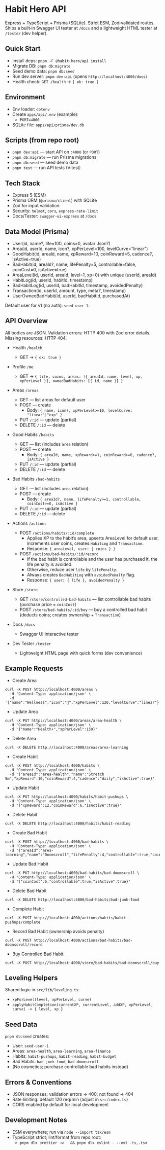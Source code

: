 # Habit Hero API

Express + TypeScript + Prisma (SQLite). Strict ESM, Zod‑validated routes. Ships a built‑in Swagger UI tester at `/docs` and a lightweight HTML tester at `/tester` (dev helper).

## Quick Start

- Install deps: `pnpm -F @habit-hero/api install`
- Migrate DB: `pnpm db:migrate`
- Seed demo data: `pnpm db:seed`
- Run dev server: `pnpm dev:api` (opens `http://localhost:4000/docs`)
- Health check: `GET /health` → `{ ok: true }`

## Environment

- Env loader: `dotenv`
- Create `apps/api/.env` (example):
  - `PORT=4000`
- SQLite file: `apps/api/prisma/dev.db`

## Scripts (from repo root)

- `pnpm dev:api` — start API on `:4000` (or `PORT`)
- `pnpm db:migrate` — run Prisma migrations
- `pnpm db:seed` — seed demo data
- `pnpm test` — run API tests (Vitest)

## Tech Stack

- Express 5 (ESM)
- Prisma ORM (`@prisma/client`) with SQLite
- Zod for input validation
- Security: `helmet`, `cors`, `express-rate-limit`
- Docs/Tester: `swagger-ui-express` at `/docs`

## Data Model (Prisma)

- User(id, name?, life=100, coins=0, avatar Json?)
- Area(id, userId, name, icon?, xpPerLevel=100, levelCurve="linear")
- GoodHabit(id, areaId, name, xpReward=10, coinReward=5, cadence?, isActive=true)
- BadHabit(id, areaId?, name, lifePenalty=5, controllable=false, coinCost=0, isActive=true)
- AreaLevel(id, userId, areaId, level=1, xp=0) with unique (userId, areaId)
- HabitLog(id, userId, habitId, timestamp)
- BadHabitLog(id, userId, badHabitId, timestamp, avoidedPenalty)
- Transaction(id, userId, amount, type, meta?, timestamp)
- UserOwnedBadHabit(id, userId, badHabitId, purchasedAt)

Default user for v1 (no auth): `seed-user-1`.

## API Overview

All bodies are JSON. Validation errors: HTTP 400 with Zod error details. Missing resources: HTTP 404.

- Health `/health`
  - GET → `{ ok: true }`

- Profile `/me`
  - GET → `{ life, coins, areas: [{ areaId, name, level, xp, xpPerLevel }], ownedBadHabits: [{ id, name }] }`

- Areas `/areas`
  - GET — list areas for default user
  - POST — create
    - Body: `{ name, icon?, xpPerLevel>=10, levelCurve: "linear"|"exp" }`
  - PUT `/:id` — update (partial)
  - DELETE `/:id` — delete

- Good Habits `/habits`
  - GET — list (includes `area` relation)
  - POST — create
    - Body: `{ areaId, name, xpReward>=1, coinReward>=0, cadence?, isActive }`
  - PUT `/:id` — update (partial)
  - DELETE `/:id` — delete

- Bad Habits `/bad-habits`
  - GET — list (includes `area` relation)
  - POST — create
    - Body: `{ areaId?, name, lifePenalty>=1, controllable, coinCost>=0, isActive }`
  - PUT `/:id` — update (partial)
  - DELETE `/:id` — delete

- Actions `/actions`
  - POST `/actions/habits/:id/complete`
    - Applies XP to the habit’s area, upserts AreaLevel for default user, increments user coins, creates `HabitLog` and `Transaction`.
    - Response: `{ areaLevel, user: { coins } }`
  - POST `/actions/bad-habits/:id/record`
    - If the bad habit is controllable and the user has purchased it, the life penalty is avoided.
    - Otherwise, reduce user `life` by `lifePenalty`.
    - Always creates `BadHabitLog` with `avoidedPenalty` flag.
    - Response: `{ user: { life }, avoidedPenalty }`

- Store `/store`
  - GET `/store/controlled-bad-habits` — list controllable bad habits (purchase price = `coinCost`)
  - POST `/store/bad-habits/:id/buy` — buy a controlled bad habit (deducts coins; creates ownership + `Transaction`)

- Docs `/docs`
  - Swagger UI interactive tester

- Dev Tester `/tester`
  - Lightweight HTML page with quick forms (dev convenience)

## Example Requests

- Create Area
```
curl -X POST http://localhost:4000/areas \
  -H 'Content-Type: application/json' \
  -d '{"name":"Wellness","icon":"💆","xpPerLevel":120,"levelCurve":"linear"}'
```

- Update Area
```
curl -X PUT http://localhost:4000/areas/area-health \
  -H 'Content-Type: application/json' \
  -d '{"name":"Health+","xpPerLevel":150}'
```

- Delete Area
```
curl -X DELETE http://localhost:4000/areas/area-learning
```

- Create Habit
```
curl -X POST http://localhost:4000/habits \
  -H 'Content-Type: application/json' \
  -d '{"areaId":"area-health","name":"Stretch 5m","xpReward":10,"coinReward":4,"cadence":"daily","isActive":true}'
```

- Update Habit
```
curl -X PUT http://localhost:4000/habits/habit-pushups \
  -H 'Content-Type: application/json' \
  -d '{"xpReward":12,"coinReward":6,"isActive":true}'
```

- Delete Habit
```
curl -X DELETE http://localhost:4000/habits/habit-reading
```

- Create Bad Habit
```
curl -X POST http://localhost:4000/bad-habits \
  -H 'Content-Type: application/json' \
  -d '{"areaId":"area-learning","name":"Doomscroll","lifePenalty":4,"controllable":true,"coinCost":3,"isActive":true}'
```

- Update Bad Habit
```
curl -X PUT http://localhost:4000/bad-habits/bad-doomscroll \
  -H 'Content-Type: application/json' \
  -d '{"coinCost":5,"controllable":true,"isActive":true}'
```

- Delete Bad Habit
```
curl -X DELETE http://localhost:4000/bad-habits/bad-junk-food
```

- Complete Habit
```
curl -X POST http://localhost:4000/actions/habits/habit-pushups/complete
```

 - Record Bad Habit (ownership avoids penalty)
```
curl -X POST http://localhost:4000/actions/bad-habits/bad-doomscroll/record
```

- Buy Controlled Bad Habit
```
curl -X POST http://localhost:4000/store/bad-habits/bad-doomscroll/buy
```

## Leveling Helpers

Shared logic in `src/lib/leveling.ts`:
- `xpForLevel(level, xpPerLevel, curve)`
- `applyHabitCompletion(currentXP, currentLevel, addXP, xpPerLevel, curve) -> { level, xp }`

## Seed Data

`pnpm db:seed` creates:
- User: `seed-user-1`
- Areas: `area-health`, `area-learning`, `area-finance`
- Habits: `habit-pushups`, `habit-reading`, `habit-budget`
- Bad Habits: `bad-junk-food`, `bad-doomscroll`
- (No cosmetics; purchase controllable bad habits instead)

## Errors & Conventions

- JSON responses; validation errors → 400; not found → 404
- Rate limiting: default 120 req/min (adjust in `src/index.ts`)
- CORS enabled by default for local development

## Development Notes

- ESM everywhere; run via `node --import tsx/esm`
- TypeScript strict; lint/format from repo root:
  - `pnpm dlx prettier -w . && pnpm dlx eslint . --ext .ts,.tsx`
